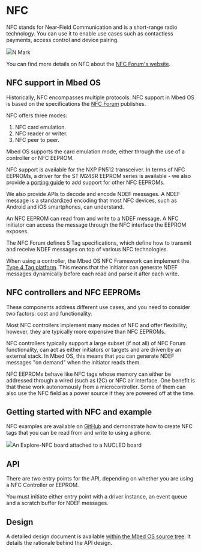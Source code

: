 <h1 id="nfc-technology">NFC</h1>

NFC stands for Near-Field Communication and is a short-range radio technology. You can use it to enable use cases such as contactless payments, access control and device pairing.

<span class="images">![](https://s3-us-west-2.amazonaws.com/mbed-os-docs-images/n_mark.png)<span>N Mark</span></span>

You can find more details on NFC about the [NFC Forum's website](https://nfc-forum.org/what-is-nfc/).

## NFC support in Mbed OS

Historically, NFC encompasses multiple protocols. NFC support in Mbed OS is based on the specifications the [NFC Forum](https://nfc-forum.org/our-work/specifications-and-application-documents/specifications/nfc-forum-technical-specifications/) publishes.

NFC offers three modes:

1. NFC card emulation.
1. NFC reader or writer.
1. NFC peer to peer.

Mbed OS supports the card emulation mode, either through the use of a controller or NFC EEPROM.

NFC support is available for the NXP PN512 transceiver. In terms of NFC EEPROMs, a driver for the ST M24SR EEPROM series is available - we also provide a [porting guide](../porting/NFC-port.html) to add support for other NFC EEPROMs.

We also provide APIs to decode and encode NDEF messages. A NDEF message is a standardized encoding that most NFC devices, such as Android and iOS smartphones, can understand.

An NFC EEPROM can read from and write to a NDEF message. A NFC initiator can access the message through the NFC interface the EEPROM exposes.

The NFC Forum defines 5 Tag specifications, which define how to transmit and receive NDEF messages on top of various NFC technologies.

When using a controller, the Mbed OS NFC Framework can implement the [Type 4 Tag platform](https://nfc-forum.org/our-work/specifications-and-application-documents/specifications/tag-type-technical-specifications/). This means that the initiator can generate NDEF messages dynamically before each read and parse it after each write.

## NFC controllers and NFC EEPROMs

These components address different use cases, and you need to consider two factors: cost and functionality.

Most NFC controllers implement many modes of NFC and offer flexibility; however, they are typically more expensive than NFC EEPROMs.

NFC controllers typically support a large subset (if not all) of NFC Forum functionality, can act as either initiators or targets and are driven by an external stack. In Mbed OS, this means that you can generate NDEF messages "on demand" when the initiator reads them.

NFC EEPROMs behave like NFC tags whose memory can either be addressed through a wired (such as I2C) or NFC air interface. One benefit is that these work autonomously from a microcontroller. Some of them can also use the NFC field as a power source if they are powered off at the time.

## Getting started with NFC and example

NFC examples are available on [GitHub](https://github.com/ARMmbed/mbed-os/tree/master/docs/design-documents/nfc) and demonstrate how to create NFC tags that you can be read from and write to using a phone.

<span class="images">![](https://s3-us-west-2.amazonaws.com/mbed-os-docs-images/explorenfc_nucleo.jpg)<span>An Explore-NFC board attached to a NUCLEO board</span></span>

## API

There are two entry points for the API, depending on whether you are using a NFC Controller or EEPROM.

You must initiate either entry point with a driver instance, an event queue and a scratch buffer for NDEF messages.

## Design

A detailed design document is available [within the Mbed OS source tree](https://github.com/ARMmbed/mbed-os/docs/design-documents/nfc/nfc_design.md). It details the rationale behind the API design.
